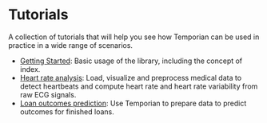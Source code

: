 # Tutorials

A collection of tutorials that will help you see how Temporian can be used in practice in a wide range of scenarios.

- [Getting Started](getting_started.ipynb): Basic usage of the library, including the concept of index.
- [Heart rate analysis](heart_rate_analysis.ipynb): Load, visualize and preprocess medical data to detect heartbeats and compute heart rate and heart rate variability from raw ECG signals.
- [Loan outcomes prediction](loan_outcomes_prediction.ipynb): Use Temporian to prepare data to predict outcomes for finished loans.
